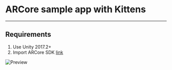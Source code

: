 # ARCore sample app with Kittens

----
## Requirements
1. Use Unity 2017.2+
2. Import ARCore SDK [link](https://developers.google.com/ar/develop/unity/getting-started)


![Preview](https://cdn-images-1.medium.com/max/800/1*3UnjP85BYwAU3Od5Ax5MIA.png "Virtual Cat on our real world")

